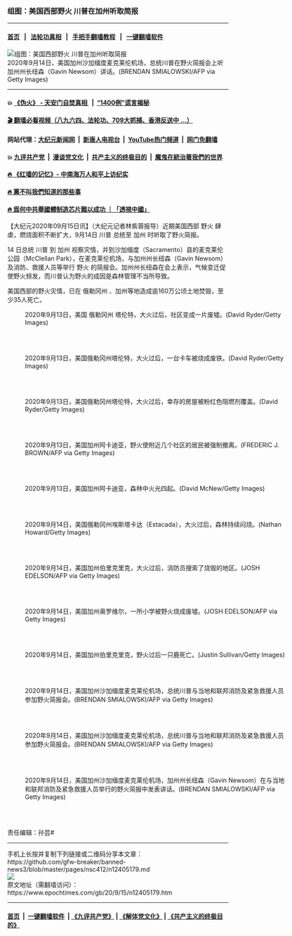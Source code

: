 ### 组图：美国西部野火 川普在加州听取简报
------------------------

#### [首页](https://github.com/gfw-breaker/banned-news3/blob/master/README.md) &nbsp;&nbsp;|&nbsp;&nbsp; [法轮功真相](https://github.com/begood0513/basic/blob/master/README.md)  &nbsp;&nbsp;|&nbsp;&nbsp; [手把手翻墙教程](https://github.com/gfw-breaker/guides/wiki)  &nbsp;&nbsp;|&nbsp;&nbsp; [一键翻墙软件](https://github.com/gfw-breaker/nogfw/blob/master/README.md)  



<div><img alt="组图：美国西部野火 川普在加州听取简报" class="attachment-djy_600_400 size-djy_600_400 wp-post-image" src="https://i.epochtimes.com/assets/uploads/2020/09/GettyImages-1228515110-600x400.jpg"/>
<div class="caption">
 2020年9月14日，美国加州沙加缅度麦克莱伦机场，总统川普在野火简报会上听加州州长纽森（Gavin Newsom）讲话。(BRENDAN SMIALOWSKI/AFP via Getty Images)
</div></div><hr/>

#### 💥 [《伪火》 - 天安门自焚真相 ](http://158.247.195.190:10000/videos/blog/weihuo.html)&nbsp; |&nbsp; [“1400例”谎言揭秘  ](http://158.247.195.190:10000/videos/blog/jiexi1400.html)

#### [ 🎬  翻墙必看视频（八九六四、法轮功、709大抓捕、香港反送中 ...）](https://github.com/gfw-breaker/links/blob/master/banned.md)

#### 网站代理：[大纪元新闻网](http://158.247.195.190:10080/gb/) &nbsp;|&nbsp; [新唐人电视台](http://158.247.195.190:8808/gb/)  &nbsp;|&nbsp; [YouTube热门频道](http://158.247.195.190/youtube.html) &nbsp;|&nbsp; [网门免翻墙](http://158.247.195.190:11000/show.aspx?name=ogHome)

#### 💥 [九评共产党](http://158.247.195.190:10000/videos/res/jiuping/)&nbsp; |&nbsp; [漫谈党文化](http://158.247.195.190:10000/videos/res/mtdwh/)&nbsp; |&nbsp; [共产主义的终极目的](http://158.247.195.190:10000/videos/res/zjmd/)&nbsp; |&nbsp; [魔鬼在統治著我們的世界](http://158.247.195.190:10000/videos/res/TheSpecter/)  

#### [ 🔥  《红墙的记忆》- 中南海万人和平上访纪实](http://158.247.195.190:10000/videos/news/../legend/index.html)

#### [ 🔥  黨不叫我們知道的那些事](http://158.247.195.190:10000/videos/news/truth02.html)

#### [ 🔥  爲何中共舉國體制造芯片難以成功 ｜「透視中國」](http://158.247.195.190:10000/videos/news/don03.html)

<div><p>
 【大纪元2020年09月15日讯】（大纪元记者林紫蓉报导）近期美国西部
 <ok href="https://www.epochtimes.com/gb/tag/%E9%87%8E%E7%81%AB.html">
  野火
 </ok>
 肆虐，燃烧面积不断扩大，9月14日
 <ok href="https://www.epochtimes.com/gb/tag/%E5%B7%9D%E6%99%AE.html">
  川普
 </ok>
 总统至
 <ok href="https://www.epochtimes.com/gb/tag/%E5%8A%A0%E5%B7%9E.html">
  加州
 </ok>
 时听取了野火简报。
</p>
<p>
 14 日总统
 <ok href="https://www.epochtimes.com/gb/tag/%E5%B7%9D%E6%99%AE.html">
  川普
 </ok>
 到
 <ok href="https://www.epochtimes.com/gb/tag/%E5%8A%A0%E5%B7%9E.html">
  加州
 </ok>
 视察灾情，并到沙加缅度（Sacramento）县的麦克莱伦公园（McClellan Park），在麦克莱伦机场，与加州州长纽森（Gavin Newsom）及消防、救援人员等举行
 <ok href="https://www.epochtimes.com/gb/tag/%E9%87%8E%E7%81%AB.html">
  野火
 </ok>
 的简报会。加州州长纽森在会上表示，气候变迁促使野火频发，而川普认为野火的成因是森林管理不当所导致。
</p>
<p>
 美国西部的野火灾情，已在
 <ok href="https://www.epochtimes.com/gb/tag/%E4%BF%84%E5%8B%92%E5%86%88%E5%B7%9E.html">
  俄勒冈州
 </ok>
 、加州等地造成逾160万公顷土地焚毁，至少35人死亡。
</p>
<figure class="wp-caption aligncenter" id="attachment_12405199" style="width: 600px">
 <ok href="https://i.epochtimes.com/assets/uploads/2020/09/GettyImages-1228499374.jpg">
  <img alt="" class="size-large wp-image-12405199" src="https://i.epochtimes.com/assets/uploads/2020/09/GettyImages-1228499374-600x400.jpg"/>
 </ok>
 <br/><figcaption class="wp-caption-text">
  2020年9月13日，美国
  <ok href="https://www.epochtimes.com/gb/tag/%E4%BF%84%E5%8B%92%E5%86%88%E5%B7%9E.html">
   俄勒冈州
  </ok>
  塔伦特，大火过后，社区变成一片废墟。(David Ryder/Getty Images)
 </figcaption><br/>
</figure><br/>
<figure class="wp-caption aligncenter" id="attachment_12405204" style="width: 600px">
 <ok href="https://i.epochtimes.com/assets/uploads/2020/09/GettyImages-1228499622.jpg">
  <img alt="" class="size-large wp-image-12405204" src="https://i.epochtimes.com/assets/uploads/2020/09/GettyImages-1228499622-600x400.jpg"/>
 </ok>
 <br/><figcaption class="wp-caption-text">
  2020年9月13日，美国俄勒冈州塔伦特，大火过后，一台卡车被烧成废铁。(David Ryder/Getty Images)
 </figcaption><br/>
</figure><br/>
<figure class="wp-caption aligncenter" id="attachment_12405206" style="width: 600px">
 <ok href="https://i.epochtimes.com/assets/uploads/2020/09/GettyImages-1228500102.jpg">
  <img alt="" class="size-large wp-image-12405206" src="https://i.epochtimes.com/assets/uploads/2020/09/GettyImages-1228500102-600x400.jpg"/>
 </ok>
 <br/><figcaption class="wp-caption-text">
  2020年9月13日，美国俄勒冈州塔伦特，大火过后，幸存的房屋被粉红色阻燃剂覆盖。(David Ryder/Getty Images)
 </figcaption><br/>
</figure><br/>
<figure class="wp-caption aligncenter" id="attachment_12405208" style="width: 600px">
 <ok href="https://i.epochtimes.com/assets/uploads/2020/09/GettyImages-1228500761.jpg">
  <img alt="" class="size-large wp-image-12405208" src="https://i.epochtimes.com/assets/uploads/2020/09/GettyImages-1228500761-600x369.jpg"/>
 </ok>
 <br/><figcaption class="wp-caption-text">
  2020年9月13日，美国加州阿卡迪亚，野火使附近几个社区的居民被强制撤离。(FREDERIC J. BROWN/AFP via Getty Images)
 </figcaption><br/>
</figure><br/>
<figure class="wp-caption aligncenter" id="attachment_12405210" style="width: 600px">
 <ok href="https://i.epochtimes.com/assets/uploads/2020/09/GettyImages-1228503877.jpg">
  <img alt="" class="size-large wp-image-12405210" src="https://i.epochtimes.com/assets/uploads/2020/09/GettyImages-1228503877-600x400.jpg"/>
 </ok>
 <br/><figcaption class="wp-caption-text">
  2020年9月13日，美国加州阿卡迪亚，森林中火光四起。(David McNew/Getty Images)
 </figcaption><br/>
</figure><br/>
<figure class="wp-caption aligncenter" id="attachment_12405213" style="width: 600px">
 <ok href="https://i.epochtimes.com/assets/uploads/2020/09/GettyImages-1228518916.jpg">
  <img alt="" class="size-large wp-image-12405213" src="https://i.epochtimes.com/assets/uploads/2020/09/GettyImages-1228518916-600x400.jpg"/>
 </ok>
 <br/><figcaption class="wp-caption-text">
  2020年9月14日，美国俄勒冈州埃斯塔卡达（Estacada），大火过后，森林持续闷烧。(Nathan Howard/Getty Images)
 </figcaption><br/>
</figure><br/>
<figure class="wp-caption aligncenter" id="attachment_12405217" style="width: 600px">
 <ok href="https://i.epochtimes.com/assets/uploads/2020/09/GettyImages-1228519149.jpg">
  <img alt="" class="size-large wp-image-12405217" src="https://i.epochtimes.com/assets/uploads/2020/09/GettyImages-1228519149-600x380.jpg"/>
 </ok>
 <br/><figcaption class="wp-caption-text">
  2020年9月14日，美国加州伯里克里克，大火过后，消防员搜索了烧毁的地区。(JOSH EDELSON/AFP via Getty Images)
 </figcaption><br/>
</figure><br/>
<figure class="wp-caption aligncenter" id="attachment_12405219" style="width: 600px">
 <ok href="https://i.epochtimes.com/assets/uploads/2020/09/GettyImages-1228519172.jpg">
  <img alt="" class="size-large wp-image-12405219" src="https://i.epochtimes.com/assets/uploads/2020/09/GettyImages-1228519172-600x382.jpg"/>
 </ok>
 <br/><figcaption class="wp-caption-text">
  2020年9月14日，美国加州奥罗维尔，一所小学被野火烧成废墟。(JOSH EDELSON/AFP via Getty Images)
 </figcaption><br/>
</figure><br/>
<figure class="wp-caption aligncenter" id="attachment_12405220" style="width: 600px">
 <ok href="https://i.epochtimes.com/assets/uploads/2020/09/GettyImages-1272497722.jpg">
  <img alt="" class="size-large wp-image-12405220" src="https://i.epochtimes.com/assets/uploads/2020/09/GettyImages-1272497722-600x404.jpg"/>
 </ok>
 <br/><figcaption class="wp-caption-text">
  2020年9月14日，美国加州伯里克里克，野火过后一只鹿死亡。(Justin Sullivan/Getty Images)
 </figcaption><br/>
</figure><br/>
<figure class="wp-caption aligncenter" id="attachment_12405222" style="width: 600px">
 <ok href="https://i.epochtimes.com/assets/uploads/2020/09/GettyImages-1228515518.jpg">
  <img alt="" class="size-large wp-image-12405222" src="https://i.epochtimes.com/assets/uploads/2020/09/GettyImages-1228515518-600x400.jpg"/>
 </ok>
 <br/><figcaption class="wp-caption-text">
  2020年9月14日，美国加州沙加缅度麦克莱伦机场，总统川普与当地和联邦消防及紧急救援人员参加野火简报会。(BRENDAN SMIALOWSKI/AFP via Getty Images)
 </figcaption><br/>
</figure><br/>
<figure class="wp-caption aligncenter" id="attachment_12405225" style="width: 600px">
 <ok href="https://i.epochtimes.com/assets/uploads/2020/09/GettyImages-1228515144.jpg">
  <img alt="" class="size-large wp-image-12405225" src="https://i.epochtimes.com/assets/uploads/2020/09/GettyImages-1228515144-600x400.jpg"/>
 </ok>
 <br/><figcaption class="wp-caption-text">
  2020年9月14日，美国加州沙加缅度麦克莱伦机场，总统川普与当地和联邦消防及紧急救援人员参加野火简报会。(BRENDAN SMIALOWSKI/AFP via Getty Images)
 </figcaption><br/>
</figure><br/>
<figure class="wp-caption aligncenter" id="attachment_12405227" style="width: 600px">
 <ok href="https://i.epochtimes.com/assets/uploads/2020/09/GettyImages-1228515159.jpg">
  <img alt="" class="size-large wp-image-12405227" src="https://i.epochtimes.com/assets/uploads/2020/09/GettyImages-1228515159-600x400.jpg"/>
 </ok>
 <br/><figcaption class="wp-caption-text">
  2020年9月14日，美国加州沙加缅度麦克莱伦机场，加州州长纽森（Gavin Newsom）在与当地和联邦消防及紧急救援人员举行的野火简报中发表讲话。(BRENDAN SMIALOWSKI/AFP via Getty Images)
 </figcaption><br/>
</figure><br/>
<p>
 责任编辑：孙芸#
</p>
</div>
<hr/>
手机上长按并复制下列链接或二维码分享本文章：<br/>
https://github.com/gfw-breaker/banned-news3/blob/master/pages/nsc412/n12405179.md <br/>
<a href='https://github.com/gfw-breaker/banned-news3/blob/master/pages/nsc412/n12405179.md'><img src='https://github.com/gfw-breaker/banned-news3/blob/master/pages/nsc412/n12405179.md.png'/></a> <br/>
原文地址（需翻墙访问）：https://www.epochtimes.com/gb/20/9/15/n12405179.htm


------------------------
#### [首页](https://github.com/gfw-breaker/banned-news3/blob/master/README.md) &nbsp;|&nbsp; [一键翻墙软件](https://github.com/gfw-breaker/nogfw/blob/master/README.md) &nbsp;| [《九评共产党》](https://github.com/gfw-breaker/9ping.md/blob/master/README.md#九评之一评共产党是什么) | [《解体党文化》](https://github.com/gfw-breaker/jtdwh.md/blob/master/README.md) | [《共产主义的终极目的》](https://github.com/gfw-breaker/gczydzjmd.md/blob/master/README.md)


<img src='http://gfw-breaker.win/banned-news3/pages/nsc412/n12405179.md' width='0px' height='0px'/>